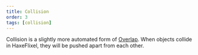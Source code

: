 ```yaml
---
title: Collision
order: 3
tags: [collision]
---
```

Collision is a slightly more automated form of [Overlap](/overlap). When objects collide in HaxeFlixel, they will be pushed apart from each other.